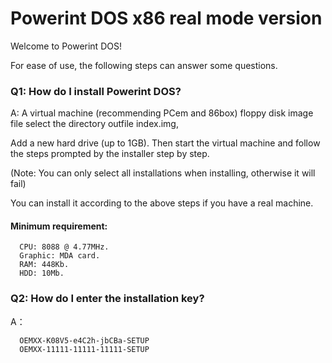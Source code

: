 # Powerint DOS x86 real mode version

Welcome to Powerint DOS!

For ease of use, the following steps can answer some questions.


### Q1: How do I install Powerint DOS?

A: A virtual machine (recommending PCem and 86box) floppy disk image file select the directory outfile index.img,

Add a new hard drive (up to 1GB). Then start the virtual machine and follow the steps prompted by the installer step by step.

(Note: You can only select all installations when installing, otherwise it will fail)

You can install it according to the above steps if you have a real machine.

#### Minimum requirement:
      
      CPU: 8088 @ 4.77MHz.
      Graphic: MDA card.
      RAM: 448Kb.
      HDD: 10Mb.


### Q2: How do I enter the installation key?
  A：
  
      OEMXX-K08V5-e4C2h-jbCBa-SETUP
      OEMXX-11111-11111-11111-SETUP

